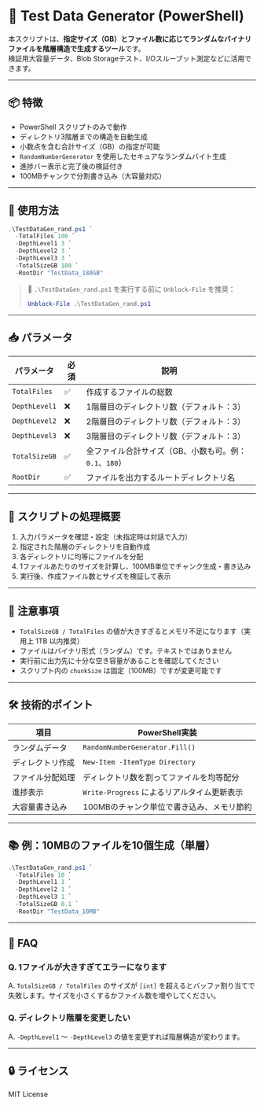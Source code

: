 
# 🔧 Test Data Generator (PowerShell)

本スクリプトは、**指定サイズ（GB）とファイル数に応じてランダムなバイナリファイルを階層構造で生成するツール**です。  
検証用大容量データ、Blob Storageテスト、I/Oスループット測定などに活用できます。

---

## 📦 特徴

- PowerShell スクリプトのみで動作
- ディレクトリ3階層までの構造を自動生成
- 小数点を含む合計サイズ（GB）の指定が可能
- `RandomNumberGenerator` を使用したセキュアなランダムバイト生成
- 進捗バー表示と完了後の検証付き
- 100MBチャンクで分割書き込み（大容量対応）

---

## 🚀 使用方法

```powershell
.\TestDataGen_rand.ps1 `
  -TotalFiles 100 `
  -DepthLevel1 3 `
  -DepthLevel2 3 `
  -DepthLevel3 3 `
  -TotalSizeGB 180 `
  -RootDir "TestData_180GB"
```

> 🔸 `.\TestDataGen_rand.ps1` を実行する前に `Unblock-File` を推奨：
> ```powershell
> Unblock-File .\TestDataGen_rand.ps1
> ```

---

## 📥 パラメータ

| パラメータ        | 必須 | 説明                                                                 |
|------------------|------|----------------------------------------------------------------------|
| `TotalFiles`     | ✅   | 作成するファイルの総数                                               |
| `DepthLevel1`    | ❌   | 1階層目のディレクトリ数（デフォルト：3）                              |
| `DepthLevel2`    | ❌   | 2階層目のディレクトリ数（デフォルト：3）                              |
| `DepthLevel3`    | ❌   | 3階層目のディレクトリ数（デフォルト：3）                              |
| `TotalSizeGB`    | ✅   | 全ファイル合計サイズ（GB、小数も可。例：`0.1`、`180`）                |
| `RootDir`        | ✅   | ファイルを出力するルートディレクトリ名                                |

---

## 🧠 スクリプトの処理概要

1. 入力パラメータを確認・設定（未指定時は対話で入力）
2. 指定された階層のディレクトリを自動作成
3. 各ディレクトリに均等にファイルを分配
4. 1ファイルあたりのサイズを計算し、100MB単位でチャンク生成・書き込み
5. 実行後、作成ファイル数とサイズを検証して表示

---

## 📌 注意事項

- `TotalSizeGB / TotalFiles` の値が大きすぎるとメモリ不足になります（実用上 1TB 以内推奨）
- ファイルはバイナリ形式（ランダム）です。テキストではありません
- 実行前に出力先に十分な空き容量があることを確認してください
- スクリプト内の `chunkSize` は固定（100MB）ですが変更可能です

---

## 🛠 技術的ポイント

| 項目              | PowerShell実装                                   |
|-------------------|--------------------------------------------------|
| ランダムデータ    | `RandomNumberGenerator.Fill()`                  |
| ディレクトリ作成  | `New-Item -ItemType Directory`                  |
| ファイル分配処理  | ディレクトリ数を割ってファイルを均等配分        |
| 進捗表示          | `Write-Progress` によるリアルタイム更新表示     |
| 大容量書き込み    | 100MBのチャンク単位で書き込み、メモリ節約       |

---

## 📚 例：10MBのファイルを10個生成（単層）

```powershell
.\TestDataGen_rand.ps1 `
  -TotalFiles 10 `
  -DepthLevel1 1 `
  -DepthLevel2 1 `
  -DepthLevel3 1 `
  -TotalSizeGB 0.1 `
  -RootDir "TestData_10MB"
```

---

## 🙋 FAQ

### Q. 1ファイルが大きすぎてエラーになります
A. `TotalSizeGB / TotalFiles` のサイズが `[int]` を超えるとバッファ割り当てで失敗します。サイズを小さくするかファイル数を増やしてください。

### Q. ディレクトリ階層を変更したい
A. `-DepthLevel1` ～ `-DepthLevel3` の値を変更すれば階層構造が変わります。

---

## 🔒 ライセンス

MIT License
